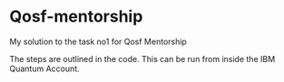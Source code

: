 # Qosf-mentorship
My solution to the task no1 for Qosf Mentorship



The steps are outlined in the code. This can be run from inside the IBM Quantum Account.
